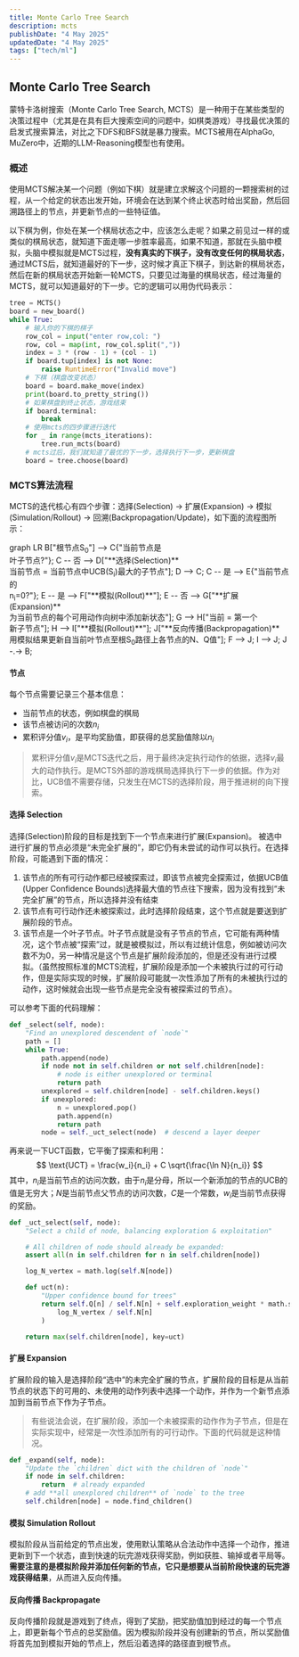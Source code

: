 ```yaml
---
title: Monte Carlo Tree Search
description: mcts
publishDate: "4 May 2025"
updatedDate: "4 May 2025"
tags: ["tech/ml"]
---
```


## Monte Carlo Tree Search

蒙特卡洛树搜索（Monte Carlo Tree Search, MCTS）是一种用于在某些类型的决策过程中（尤其是在具有巨大搜索空间的问题中，如棋类游戏）寻找最优决策的启发式搜索算法，对比之下DFS和BFS就是暴力搜索。MCTS被用在AlphaGo, MuZero中，近期的LLM-Reasoning模型也有使用。

### 概述
使用MCTS解决某一个问题（例如下棋）就是建立求解这个问题的一颗搜索树的过程，从一个给定的状态出发开始，环境会在达到某个终止状态时给出奖励，然后回溯路径上的节点，并更新节点的一些特征值。

以下棋为例，你处在某一个棋局状态之中，应该怎么走呢？如果之前见过一样的或类似的棋局状态，就知道下面走哪一步胜率最高，如果不知道，那就在头脑中模拟，头脑中模拟就是MCTS过程，**没有真实的下棋子，没有改变任何的棋局状态**，通过MCTS后，就知道最好的下一步，这时候才真正下棋子，到达新的棋局状态，然后在新的棋局状态开始新一轮MCTS，只要见过海量的棋局状态，经过海量的MCTS，就可以知道最好的下一步。它的逻辑可以用伪代码表示：

```python
tree = MCTS()
board = new_board()
while True:
    # 输入你的下棋的棋子
    row_col = input("enter row,col: ")
    row, col = map(int, row_col.split(","))
    index = 3 * (row - 1) + (col - 1)
    if board.tup[index] is not None:
        raise RuntimeError("Invalid move")
    # 下棋（棋盘改变状态）
    board = board.make_move(index)
    print(board.to_pretty_string())
    # 如果棋盘到终止状态，游戏结束
    if board.terminal:
        break
    # 使用mcts的四步骤进行迭代
    for _ in range(mcts_iterations):
        tree.run_mcts(board)
    # mcts过后，我们就知道了最优的下一步，选择执行下一步，更新棋盘
    board = tree.choose(board)
```

### MCTS算法流程
MCTS的迭代核心有四个步骤：选择(Selection) $\rightarrow$ 扩展(Expansion) $\rightarrow$ 模拟(Simulation/Rollout) $\rightarrow$ 回溯(Backpropagation/Update)，如下面的流程图所示：
<div class="mermaid">
graph LR
    B["根节点S<sub>0</sub>"] --> C{"当前节点是<br/>叶子节点?"};
    C -- 否 --> D["**选择(Selection)** <br/>当前节点 = 当前节点中UCB(S<sub>i</sub>)最大的子节点"];
    D --> C;
    C -- 是 --> E{"当前节点的<br/>n<sub>i</sub>=0?"};
    E -- 是 --> F["**模拟(Rollout)**"];
    E -- 否 --> G["**扩展(Expansion)** <br/>为当前节点的每个可用动作向树中添加新状态"];
    G --> H["当前 = 第一个<br/>新子节点"];
    H --> I["**模拟(Rollout)**"];
    J["**反向传播(Backpropagation)** <br/>用模拟结果更新自当前叶节点至根S<sub>0</sub>路径上各节点的N、Q值"];
    F --> J;
    I --> J;
    J -.-> B;
</div>

#### 节点
每个节点需要记录三个基本信息：
- 当前节点的状态，例如棋盘的棋局
- 该节点被访问的次数$n_i$
- 累积评分值$v_i$，是平均奖励值，即获得的总奖励值除以$n_i$

> 累积评分值$v_i$是MCTS迭代之后，用于最终决定执行动作的依据，选择$v_i$最大的动作执行。是MCTS外部的游戏棋局选择执行下一步的依据。作为对比，UCB值不需要存储，只发生在MCTS的选择阶段，用于推进树的向下搜索。

#### 选择 Selection
选择(Selection)阶段的目标是找到下一个节点来进行扩展(Expansion)。
被选中进行扩展的节点必须是“未完全扩展的”，即它仍有未尝试的动作可以执行。在选择阶段，可能遇到下面的情况：

1. 该节点的所有可行动作都已经被探索过，即该节点被完全探索过，依据UCB值(Upper Confidence Bounds)选择最大值的节点往下搜索，因为没有找到“未完全扩展”的节点，所以选择并没有结束
2. 该节点有可行动作还未被探索过，此时选择阶段结束，这个节点就是要送到扩展阶段的节点。
3. 该节点是一个叶子节点。叶子节点就是没有子节点的节点，它可能有两种情况，这个节点被“探索”过，就是被模拟过，所以有过统计信息，例如被访问次数不为0，另一种情况是这个节点是扩展阶段添加的，但是还没有进行过模拟。（虽然按照标准的MCTS流程，扩展阶段是添加一个未被执行过的可行动作，但是实际实现的时候，扩展阶段可能就一次性添加了所有的未被执行过的动作，这时候就会出现一些节点是完全没有被探索过的节点）。

可以参考下面的代码理解：
```python
def _select(self, node):
    "Find an unexplored descendent of `node`"
    path = []
    while True:
        path.append(node)
        if node not in self.children or not self.children[node]:
            # node is either unexplored or terminal
            return path
        unexplored = self.children[node] - self.children.keys()
        if unexplored:
            n = unexplored.pop()
            path.append(n)
            return path
        node = self._uct_select(node)  # descend a layer deeper
```

再来说一下UCT函数，它平衡了探索和利用：
$$ 
\text{UCT} = \frac{w_i}{n_i} + C \sqrt{\frac{\ln N}{n_i}} 
$$
其中，$n_i$是当前节点的访问次数，由于$n_i$是分母，所以一个新添加的节点的UCB的值是无穷大；$N$是当前节点父节点的访问次数，$C$是一个常数，$w_i$是当前节点获得的奖励。

```python
def _uct_select(self, node):
    "Select a child of node, balancing exploration & exploitation"

    # All children of node should already be expanded:
    assert all(n in self.children for n in self.children[node])

    log_N_vertex = math.log(self.N[node])

    def uct(n):
        "Upper confidence bound for trees"
        return self.Q[n] / self.N[n] + self.exploration_weight * math.sqrt(
            log_N_vertex / self.N[n]
        )

    return max(self.children[node], key=uct)
```

#### 扩展 Expansion
扩展阶段的输入是选择阶段“选中”的未完全扩展的节点，扩展阶段的目标是从当前节点的状态下的可用的、未使用的动作列表中选择一个动作，并作为一个新节点添加到当前节点下作为子节点。

> 有些说法会说，在扩展阶段，添加一个未被探索的动作作为子节点，但是在实际实现中，经常是一次性添加所有的可行动作。下面的代码就是这种情况。

```python
def _expand(self, node):
    "Update the `children` dict with the children of `node`"
    if node in self.children:
        return  # already expanded
    # add **all unexplored children** of `node` to the tree
    self.children[node] = node.find_children()
```

#### 模拟 Simulation Rollout
模拟阶段从当前给定的节点出发，使用默认策略从合法动作中选择一个动作，推进更新到下一个状态，直到快速的玩完游戏获得奖励，例如获胜、输掉或者平局等。**需要注意的是模拟阶段并添加任何新的节点，它只是想要从当前阶段快速的玩完游戏获得结果**，从而进入反向传播。

#### 反向传播 Backpropagate
反向传播阶段就是游戏到了终点，得到了奖励，把奖励值加到经过的每一个节点上，即更新每个节点的总奖励值。因为模拟阶段并没有创建新的节点，所以奖励值将首先加到模拟开始的节点上，然后沿着选择的路径直到根节点。
